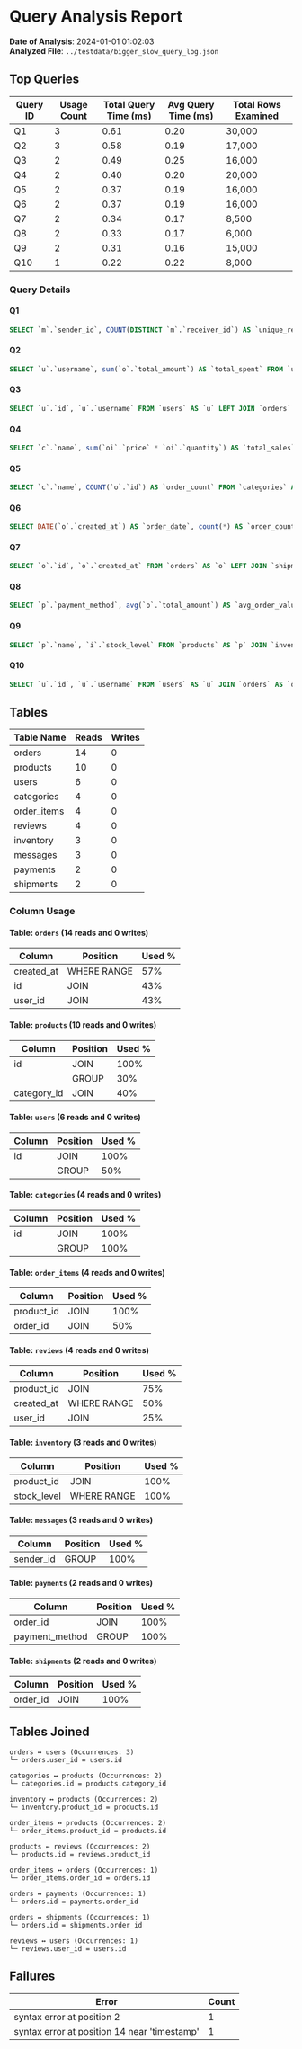 # Query Analysis Report

**Date of Analysis**: 2024-01-01 01:02:03  
**Analyzed File**: `../testdata/bigger_slow_query_log.json`

## Top Queries
|Query ID|Usage Count|Total Query Time (ms)|Avg Query Time (ms)|Total Rows Examined|
|---|---|---|---|---|
|Q1|3|0.61|0.20|30,000|
|Q2|3|0.58|0.19|17,000|
|Q3|2|0.49|0.25|16,000|
|Q4|2|0.40|0.20|20,000|
|Q5|2|0.37|0.19|16,000|
|Q6|2|0.37|0.19|16,000|
|Q7|2|0.34|0.17|8,500|
|Q8|2|0.33|0.17|6,000|
|Q9|2|0.31|0.16|15,000|
|Q10|1|0.22|0.22|8,000|

### Query Details
#### Q1
```sql
SELECT `m`.`sender_id`, COUNT(DISTINCT `m`.`receiver_id`) AS `unique_receivers` FROM `messages` AS `m` GROUP BY `m`.`sender_id` HAVING COUNT(DISTINCT `m`.`receiver_id`) > :_unique_receivers /* INT64 */
```

#### Q2
```sql
SELECT `u`.`username`, sum(`o`.`total_amount`) AS `total_spent` FROM `users` AS `u` JOIN `orders` AS `o` ON `u`.`id` = `o`.`user_id` WHERE `o`.`created_at` BETWEEN :1 /* VARCHAR */ AND :2 /* VARCHAR */ GROUP BY `u`.`id` HAVING sum(`o`.`total_amount`) > :_total_spent /* INT64 */
```

#### Q3
```sql
SELECT `u`.`id`, `u`.`username` FROM `users` AS `u` LEFT JOIN `orders` AS `o` ON `u`.`id` = `o`.`user_id` WHERE `o`.`id` IS NULL
```

#### Q4
```sql
SELECT `c`.`name`, sum(`oi`.`price` * `oi`.`quantity`) AS `total_sales` FROM `categories` AS `c` JOIN `products` AS `p` ON `c`.`id` = `p`.`category_id` JOIN `order_items` AS `oi` ON `p`.`id` = `oi`.`product_id` GROUP BY `c`.`id` ORDER BY sum(`oi`.`price` * `oi`.`quantity`) DESC LIMIT :1 /* INT64 */
```

#### Q5
```sql
SELECT `c`.`name`, COUNT(`o`.`id`) AS `order_count` FROM `categories` AS `c` JOIN `products` AS `p` ON `c`.`id` = `p`.`category_id` JOIN `order_items` AS `oi` ON `p`.`id` = `oi`.`product_id` JOIN `orders` AS `o` ON `oi`.`order_id` = `o`.`id` GROUP BY `c`.`id`
```

#### Q6
```sql
SELECT DATE(`o`.`created_at`) AS `order_date`, count(*) AS `order_count` FROM `orders` AS `o` WHERE `o`.`created_at` >= DATE_SUB(now(), INTERVAL :1 /* INT64 */ day) GROUP BY DATE(`o`.`created_at`)
```

#### Q7
```sql
SELECT `o`.`id`, `o`.`created_at` FROM `orders` AS `o` LEFT JOIN `shipments` AS `s` ON `o`.`id` = `s`.`order_id` WHERE `s`.`shipped_date` IS NULL AND `o`.`created_at` < DATE_SUB(now(), INTERVAL :1 /* INT64 */ day)
```

#### Q8
```sql
SELECT `p`.`payment_method`, avg(`o`.`total_amount`) AS `avg_order_value` FROM `payments` AS `p` JOIN `orders` AS `o` ON `p`.`order_id` = `o`.`id` GROUP BY `p`.`payment_method`
```

#### Q9
```sql
SELECT `p`.`name`, `i`.`stock_level` FROM `products` AS `p` JOIN `inventory` AS `i` ON `p`.`id` = `i`.`product_id` WHERE `i`.`stock_level` < :_i_stock_level /* INT64 */
```

#### Q10
```sql
SELECT `u`.`id`, `u`.`username` FROM `users` AS `u` JOIN `orders` AS `o` ON `u`.`id` = `o`.`user_id` JOIN `reviews` AS `r` ON `u`.`id` = `r`.`user_id` WHERE `o`.`created_at` >= DATE_SUB(now(), INTERVAL :1 /* INT64 */ month) AND `r`.`created_at` >= DATE_SUB(now(), INTERVAL :1 /* INT64 */ month)
```

## Tables
|Table Name|Reads|Writes|
|---|---|---|
|orders|14|0|
|products|10|0|
|users|6|0|
|categories|4|0|
|order_items|4|0|
|reviews|4|0|
|inventory|3|0|
|messages|3|0|
|payments|2|0|
|shipments|2|0|

### Column Usage
#### Table: `orders` (14 reads and 0 writes)
|Column|Position|Used %|
|---|---|---|
|created_at|WHERE RANGE|57%|
|id|JOIN|43%|
|user_id|JOIN|43%|

#### Table: `products` (10 reads and 0 writes)
|Column|Position|Used %|
|---|---|---|
|id|JOIN|100%|
||GROUP|30%|
|category_id|JOIN|40%|

#### Table: `users` (6 reads and 0 writes)
|Column|Position|Used %|
|---|---|---|
|id|JOIN|100%|
||GROUP|50%|

#### Table: `categories` (4 reads and 0 writes)
|Column|Position|Used %|
|---|---|---|
|id|JOIN|100%|
||GROUP|100%|

#### Table: `order_items` (4 reads and 0 writes)
|Column|Position|Used %|
|---|---|---|
|product_id|JOIN|100%|
|order_id|JOIN|50%|

#### Table: `reviews` (4 reads and 0 writes)
|Column|Position|Used %|
|---|---|---|
|product_id|JOIN|75%|
|created_at|WHERE RANGE|50%|
|user_id|JOIN|25%|

#### Table: `inventory` (3 reads and 0 writes)
|Column|Position|Used %|
|---|---|---|
|product_id|JOIN|100%|
|stock_level|WHERE RANGE|100%|

#### Table: `messages` (3 reads and 0 writes)
|Column|Position|Used %|
|---|---|---|
|sender_id|GROUP|100%|

#### Table: `payments` (2 reads and 0 writes)
|Column|Position|Used %|
|---|---|---|
|order_id|JOIN|100%|
|payment_method|GROUP|100%|

#### Table: `shipments` (2 reads and 0 writes)
|Column|Position|Used %|
|---|---|---|
|order_id|JOIN|100%|

## Tables Joined
```
orders ↔ users (Occurrences: 3)
└─ orders.user_id = users.id

categories ↔ products (Occurrences: 2)
└─ categories.id = products.category_id

inventory ↔ products (Occurrences: 2)
└─ inventory.product_id = products.id

order_items ↔ products (Occurrences: 2)
└─ order_items.product_id = products.id

products ↔ reviews (Occurrences: 2)
└─ products.id = reviews.product_id

order_items ↔ orders (Occurrences: 1)
└─ order_items.order_id = orders.id

orders ↔ payments (Occurrences: 1)
└─ orders.id = payments.order_id

orders ↔ shipments (Occurrences: 1)
└─ orders.id = shipments.order_id

reviews ↔ users (Occurrences: 1)
└─ reviews.user_id = users.id

```
## Failures
|Error|Count|
|---|---|
|syntax error at position 2|1|
|syntax error at position 14 near 'timestamp'|1|

